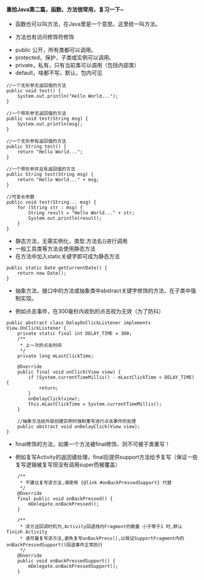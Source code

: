 #### 重拾Java第二篇，函数、方法很常用，复习一下~

- 函数也可以叫方法，在Java里是一个意思。这里统一叫方法。

- 方法也有访问修饰符修饰

* public 公开，所有类都可以调用。
* protected，保护，子类或实例可以调用。
* private，私有，只有当前类可以调用（包括内部类）
* default，啥都不写，默认，包内可见

```
//一个无形参无返回值的方法
public void test() {
    System.out.println("Hello World...");
}

//一个带形参无返回值的方法
public void test(String msg) {
    System.out.println(msg);
}

//一个无形参有返回值的方法
public String test() {
    return "Hello World...";
}

//一个带形参并且有返回值的方法
public String test(String msg) {
    return "Hello World..." + msg;
}

//可变长参数
public void test(String... msg) {
    for (String str : msg) {
        String result = "Hello World..." + str;
        System.out.println(result);
    }
}
```

- 静态方法，无需实例化，类型.方法名()进行调用
- 一般工具类等方法会使用静态方法
- 在方法中加入static关键字即可成为静态方法

```
public static Date getCurrentDate() {
    return new Date();
}
```

- 抽象方法，接口中的方法或抽象类中abstract关键字修饰的方法，在子类中强制实现。

- 例如点击事件，在300毫秒内收到的点击视为无效（为了防抖）

```
public abstract class DelayOnClickListener implements View.OnClickListener {
    private static final int DELAY_TIME = 300;
    /**
     * 上一次的点击时间
     */
    private long mLastClickTime;

    @Override
    public final void onClick(View view) {
        if (System.currentTimeMillis() - mLastClickTime < DELAY_TIME) {
            return;
        }
        onDelayClick(view);
        this.mLastClickTime = System.currentTimeMillis();
    }

    //抽象方法给外部创建实例时强制重写进行点击事件的处理
    public abstract void onDelayClick(View view);
}
```

- final修饰的方法，如果一个方法被final修饰，则不可被子类重写！

- 例如复写Activity的返回键处理，final后提供support方法给予复写（保证一些复写逻辑被复写但没有调用super而被覆盖）

```
    /**
     * 不建议复写该方法,请使用 {@link #onBackPressedSupport} 代替
     */
    @Override
    final public void onBackPressed() {
        mDelegate.onBackPressed();
    }

    /**
     * 该方法回调时机为,Activity回退栈内Fragment的数量 小于等于1 时,默认finish Activity
     * 请尽量复写该方法,避免复写onBackPress(),以保证SupportFragment内的onBackPressedSupport()回退事件正常执行
     */
    @Override
    public void onBackPressedSupport() {
        mDelegate.onBackPressedSupport();
    }
```